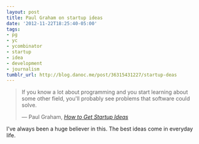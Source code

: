 ```yaml
---
layout: post
title: Paul Graham on startup ideas
date: '2012-11-22T18:25:40-05:00'
tags:
- pg
- yc
- ycombinator
- startup
- idea
- development
- journalism
tumblr_url: http://blog.danoc.me/post/36315431227/startup-deas
---
```


> If you know a lot about programming and you start learning about some other
field, you'll probably see problems that software could solve.
>
> &mdash; Paul Graham, _[How to Get Startup Ideas](http://paulgraham.com/startupideas.html)_

I've always been a huge believer in this. The best ideas come in everyday life.
